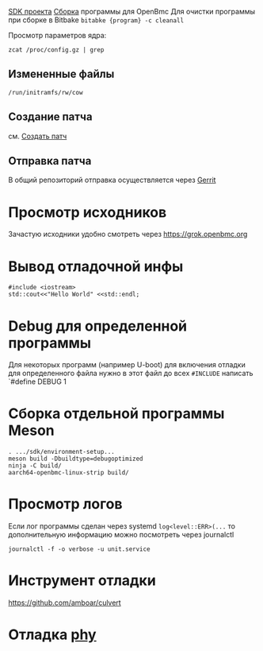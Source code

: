 [SDK проекта](sdk.md)
[Сборка](build.md) программы для OpenBmc
Для очистки программы при сборке в Bitbake `bitabke {program} -c cleanall`

Просмотр параметров ядра:
```
zcat /proc/config.gz | grep 
```

##  Измененные файлы
`/run/initramfs/rw/cow`

## Создание патча
см. [Создать патч](bitbake.md)
## Отправка патча
В общий репозиторий отправка осуществляется через [Gerrit](gerrit)

# Просмотр исходников
Зачастую исходники удобно смотреть через https://grok.openbmc.org

# Вывод отладочной инфы
```
#include <iostream>
std::cout<<"Hello World" <<std::endl;
```
# Debug для определенной программы
Для некоторых программ (например U-boot) для включения отладки для определенного файла нужно в этот файл до всех `#INCLUDE` написать `#define DEBUG 1

#  Сборка отдельной программы Meson
```
. .../sdk/environment-setup...
meson build -Dbuildtype=debugoptimized
ninja -C build/
aarch64-openbmc-linux-strip build/
```
# Просмотр логов
Если лог программы сделан через systemd `log<level::ERR>(...` то дополнительную информацию можно посмотреть через journalctl
```
journalctl -f -o verbose -u unit.service
```
# Инструмент отладки
https://github.com/amboar/culvert
# Отладка [phy](phy)